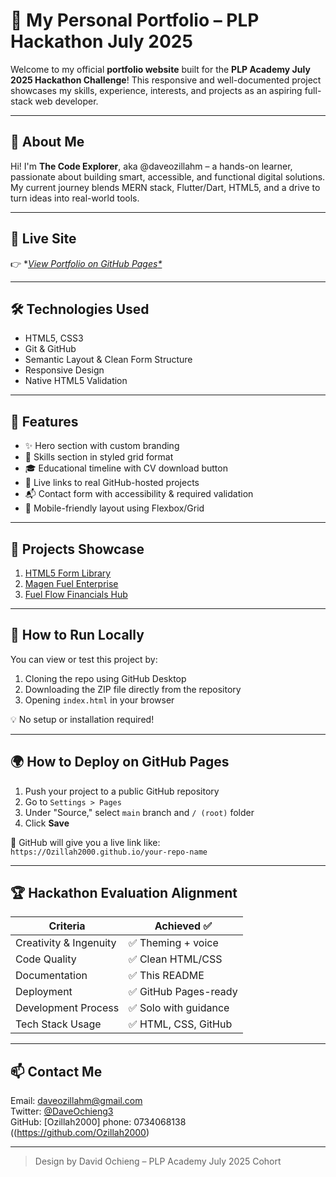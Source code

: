 # 🚀 My Personal Portfolio – PLP Hackathon July 2025

Welcome to my official **portfolio website** built for the **PLP Academy July 2025 Hackathon Challenge**! This responsive and well-documented project showcases my skills, experience, interests, and projects as an aspiring full-stack web developer.

---

## 🧠 About Me
Hi! I'm **The Code Explorer**, aka @daveozillahm – a hands-on learner, passionate about building smart, accessible, and functional digital solutions. My current journey blends MERN stack, Flutter/Dart, HTML5, and a drive to turn ideas into real-world tools.

---

## 📌 Live Site
👉 **[View Portfolio on GitHub Pages]()[*](https://github.com/Ozillah2000/Hackathonjuly2025.git)*  

---

## 🛠️ Technologies Used

- HTML5, CSS3
- Git & GitHub
- Semantic Layout & Clean Form Structure
- Responsive Design 
- Native HTML5 Validation

---

## 🧩 Features

- ✨ Hero section with custom branding
- 🧠 Skills section in styled grid format
- 🎓 Educational timeline with CV download button
- 💼 Live links to real GitHub-hosted projects
- 📬 Contact form with accessibility & required validation
- 📱 Mobile-friendly layout using Flexbox/Grid

---

## 💼 Projects Showcase

1. [HTML5 Form Library](https://github.com/PLP-WebTechnologies/july-2025-introduction-to-html-5-Ozillah2000)
2. [Magen Fuel Enterprise](https://github.com/Ozillah2000/magen_fuel_enterprise_pythonapp.git)
3. [Fuel Flow Financials Hub](https://github.com/Ozillah2000/fuel-flow-financials-hub.git)

---

## 🏁 How to Run Locally
You can view or test this project by:

1. Cloning the repo using GitHub Desktop
2. Downloading the ZIP file directly from the repository
3. Opening `index.html` in your browser

💡 No setup or installation required!

---

## 🌍 How to Deploy on GitHub Pages
1. Push your project to a public GitHub repository
2. Go to `Settings > Pages`
3. Under "Source," select `main` branch and `/ (root)` folder
4. Click **Save**

🔗 GitHub will give you a live link like:  
`https://Ozillah2000.github.io/your-repo-name`

---

## 🏆 Hackathon Evaluation Alignment
| Criteria                      | Achieved ✅         |
|------------------------------|---------------------|
| Creativity & Ingenuity       | ✅ Theming + voice   |
| Code Quality                 | ✅ Clean HTML/CSS    |
| Documentation                | ✅ This README       |
| Deployment                   | ✅ GitHub Pages-ready|
| Development Process          | ✅ Solo with guidance|
| Tech Stack Usage             | ✅ HTML, CSS, GitHub |

---

## 📫 Contact Me
Email: daveozillahm@gmail.com  
Twitter: [@DaveOchieng3](https://x.com/DaveOchieng3)  
GitHub: [Ozillah2000]
phone: 0734068138
((https://github.com/Ozillah2000)

---

> Design by David Ochieng – PLP Academy July 2025 Cohort
